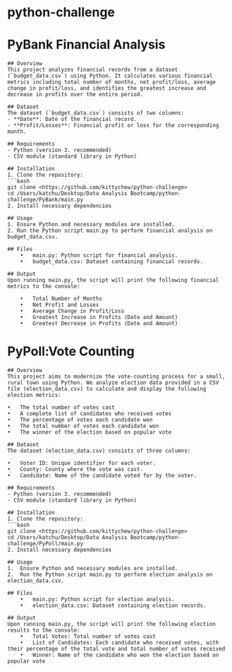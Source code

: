 # python-challenge

# PyBank Financial Analysis

    ## Overview
    This project analyzes financial records from a dataset (`budget_data.csv`) using Python. It calculates various financial metrics including total number of months, net profit/loss, average change in profit/loss, and identifies the greatest increase and decrease in profits over the entire period.

    ## Dataset
    The dataset (`budget_data.csv`) consists of two columns:
    - **Date**: Date of the financial record.
    - **Profit/Losses**: Financial profit or loss for the corresponding month.

    ## Requirements
    - Python (version 3. recommended)
    - CSV module (standard library in Python)

    ## Installation
    1. Clone the repository:
    ```bash
    git clone <https://github.com/kittychew/python-challenge>
    cd /Users/katchu/Desktop/Data Analysis Bootcamp/python-challenge/PyBank/main.py
    2. Install necessary dependencies

    ## Usage
    1. Ensure Python and necessary modules are installed.
    2. Run the Python script main.py to perform financial analysis on budget_data.csv.

    ## Files
        •	main.py: Python script for financial analysis.
        •	budget_data.csv: Dataset containing financial records.

    ## Output
    Upon running main.py, the script will print the following financial metrics to the console:

        •	Total Number of Months
        •	Net Profit and Losses
        •	Average Change in Profit/Loss
        •	Greatest Increase in Profits (Date and Amount)
        •	Greatest Decrease in Profits (Date and Amount)

# PyPoll:Vote Counting

    ## Overview
    This project aims to modernize the vote-counting process for a small, rural town using Python. We analyze election data provided in a CSV file (election_data.csv) to calculate and display the following election metrics:

	•	The total number of votes cast
	•	A complete list of candidates who received votes
	•	The percentage of votes each candidate won
	•	The total number of votes each candidate won
	•	The winner of the election based on popular vote

    ## Dataset
    The dataset (election_data.csv) consists of three columns:

	•	Voter ID: Unique identifier for each voter.
	•	County: County where the vote was cast.
	•	Candidate: Name of the candidate voted for by the voter.

    ## Requirements
    - Python (version 3. recommended)
    - CSV module (standard library in Python)

    ## Installation
    1. Clone the repository:
    ```bash
    git clone <https://github.com/kittychew/python-challenge>
    cd /Users/katchu/Desktop/Data Analysis Bootcamp/python-challenge/PyPoll/main.py
    2. Install necessary dependencies

    ## Usage
    1.	Ensure Python and necessary modules are installed.
	2.	Run the Python script main.py to perform election analysis on election_data.csv.

    ## Files
        •	main.py: Python script for election analysis.
	    •	election_data.csv: Dataset containing election records.

    ## Output
    Upon running main.py, the script will print the following election results to the console:
        •	Total Votes: Total number of votes cast
        •	List of Candidates: Each candidate who received votes, with their percentage of the total vote and total number of votes received
        •	Winner: Name of the candidate who won the election based on popular vote

